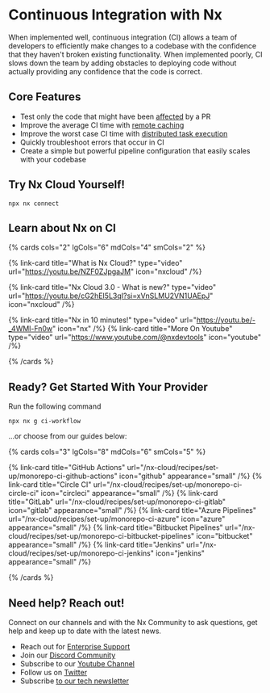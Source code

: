 # Continuous Integration with Nx

When implemented well, continuous integration (CI) allows a team of developers to efficiently make changes to a codebase with the confidence that they haven't broken existing functionality. When implemented poorly, CI slows down the team by adding obstacles to deploying code without actually providing any confidence that the code is correct.

## Core Features

- Test only the code that might have been [affected](/concepts/affected) by a PR
- Improve the average CI time with [remote caching](/core-features/remote-cache)
- Improve the worst case CI time with [distributed task execution](/core-features/distribute-task-execution)
- Quickly troubleshoot errors that occur in CI
- Create a simple but powerful pipeline configuration that easily scales with your codebase

## Try Nx Cloud Yourself!

```shell
npx nx connect
```

## Learn about Nx on CI

{% cards cols="2" lgCols="6" mdCols="4" smCols="2" %}

{% link-card title="What is Nx Cloud?" type="video" url="https://youtu.be/NZF0ZJpgaJM" icon="nxcloud" /%}

{% link-card title="Nx Cloud 3.0 - What is new?" type="video" url="https://youtu.be/cG2hEI5L3qI?si=xVnSLMU2VN1UAEpJ" icon="nxcloud" /%}

{% link-card title="Nx in 10 minutes!" type="video" url="https://youtu.be/-_4WMl-Fn0w" icon="nx" /%}
{% link-card title="More On Youtube" type="video" url="https://www.youtube.com/@nxdevtools" icon="youtube" /%}

{% /cards %}

## Ready? Get Started With Your Provider

Run the following command

```shell
npx nx g ci-workflow
```

...or choose from our guides below:

{% cards cols="3" lgCols="8" mdCols="6" smCols="5"  %}

{% link-card title="GitHub Actions" url="/nx-cloud/recipes/set-up/monorepo-ci-github-actions" icon="github" appearance="small" /%}
{% link-card title="Circle CI" url="/nx-cloud/recipes/set-up/monorepo-ci-circle-ci" icon="circleci" appearance="small" /%}
{% link-card title="GitLab" url="/nx-cloud/recipes/set-up/monorepo-ci-gitlab" icon="gitlab" appearance="small" /%}
{% link-card title="Azure Pipelines" url="/nx-cloud/recipes/set-up/monorepo-ci-azure" icon="azure" appearance="small" /%}
{% link-card title="Bitbucket Pipelines" url="/nx-cloud/recipes/set-up/monorepo-ci-bitbucket-pipelines" icon="bitbucket" appearance="small" /%}
{% link-card title="Jenkins" url="/nx-cloud/recipes/set-up/monorepo-ci-jenkins" icon="jenkins" appearance="small" /%}

{% /cards %}

## Need help? Reach out!

Connect on our channels and with the Nx Community to ask questions, get help and keep up to date with the latest news.

- Reach out for [Enterprise Support](https://nx.app/enterprise)
- Join our [Discord Community](https://go.nx.dev/community)
- Subscribe to our [Youtube Channel](https://www.youtube.com/@nxdevtools)
- Follow us on [Twitter](https://twitter.com/nxdevtools)
- Subscribe [to our tech newsletter](https://go.nrwl.io/nx-newsletter)